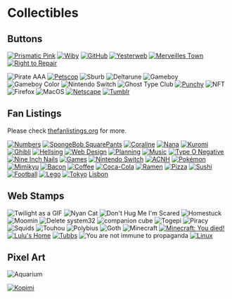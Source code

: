# Collectibles

## Buttons

[![Prismatic Pink](https://www.crisjr.eng.br/assets/prismaticpink.gif)](https://prismatic.pink/)
[![Wiby](./web_graphics/wiby.gif)](http://wiby.me/)
[![GitHub](./web_graphics/github.gif)](https://github.com/ishiikurisu/web_graphics)
[![Yesterweb](./web_graphics/yesterweb.png)](https://yesterweb.org)
[![Merveilles Town](./web_graphics/merveilles.town.png)](https://merveilles.town/about)
[![Right to Repair](./web_graphics/repair.jpg)](https://repair.eu)

![Pirate AAA](./web_graphics/pirate_aaa.gif)
[![Petscop](./web_graphics/petscop.gif)](https://pixelsafari.neocities.org/buttons/)
![Sburb](./web_graphics/sburb.gif)
![Deltarune](./web_graphics/deltarune.gif)
![Gameboy](./web_graphics/gb.png)
![Gameboy Color](./web_graphics/gbc.png)
![Nintendo Switch](./web_graphics/switch88x31.png)
![Ghost Type Club](./web_graphics/ghost_type_club.gif)
[![Punchy](./web_graphics/ac_punchy.png)](https://pixelsafari.neocities.org/buttons/)
![NFT](./web_graphics/nft.gif)
![Firefox](./web_graphics/firefox.gif)
![MacOS](./web_graphics/macos.gif)
[![Netscape](./web_graphics/netscape.gif)](https://anlucas.neocities.org/88x31Buttons)
[![Tumblr](./web_graphics/tumblr.gif)](https://pixelsafari.neocities.org/buttons/)

## Fan Listings

Please check [thefanlistings.org](https://thefanlistings.org/tfl101.php) for more.

[![Numbers](./web_graphics/numbers.gif)](https://decembergirl.net/numbers/)
[![SpongeBob SquarePants](./web_graphics/spongebob.png)](http://spongebob.ravenbeauty.net/)
[![Coraline](./web_graphics/coraline.gif)](https://fanimated.net/coraline/index.php)
[![Nana](./web_graphics/nana.png)](http://arcticrose.net/nana)
[![Kuromi](./web_graphics/kuromi.png)](http://hellokitty.ravenbeauty.net/kuromi)
[![Ghibli](./web_graphics/ghibli.gif)](http://ghibli.perfectdrug.net)
[![Hellsing](./web_graphics/hellsing.gif)](https://michiru.org/hellsing/)
[![Web Design](./web_graphics/webdesign.png)](https://fan.enamour.nu/web/)
[![Planning](./web_graphics/planning.png)](https://starry-eyed.geensoukai.net/planners/)
[![Music](./web_graphics/music.png)](http://roadtonowhere.altervista.org/music)
[![Type O Negative](./web_graphics/ton.png)](https://moudoku.com/type)
[![Nine Inch Nails](./web_graphics/nin.png)](http://rhythm-emotion.net/nin)
[![Games](./web_graphics/vg.gif)](http://powerup.i-heart-you.net/gaming)
[![Nintendo Switch](./web_graphics/switch.gif)](http://fan.greenhype.net/switch/)
[![ACNH](./web_graphics/acnh.jpg)](https://creativeburst.org/animalcrossing/index.php)
[![Pokémon](./web_graphics/pkmn.png)](https://amity.seaincense.com/index.php)
[![Mimikyu](./web_graphics/mimikyu.gif)](https://michiru.org/mimikyu/)
[![Bacon](./web_graphics/bacon.png)](https://bacon.imora.net/)
[![Coffee](./web_graphics/coffee.png)](http://coffeegirl.altervista.org/coffee)
[![Coca-Cola](./web_graphics/coke.png)](http://sakura.nu/coke/index.php)
[![Ramen](./web_graphics/ramen.png)](https://10-31.net/kara/ramen)
[![Pizza](./web_graphics/pizza.png)](http://in-blue-rain.org/pepperoni/)
[![Sushi](./web_graphics/sushi.gif)](http://sushi.perfectdrug.net)
[![Football](./web_graphics/football.gif)](http://www.ladyrose.buruma.net/soccer)
[![Lego](./web_graphics/lego.gif)](https://lego.i-heart-you.net)
[![Tokyo](./web_graphics/tokyo.png)](http://sakura.nu/tokyo/index.php)
[Lisbon](http://love.in-blue-rain.org/lisbon/)


## Web Stamps

![Twilight as a GIF](./web_graphics/twilight.gif)
![Nyan Cat](./web_graphics/nyancat.gif)
![Don't Hug Me I'm Scared](./web_graphics/dhis.gif)
![Homestuck](./web_graphics/homestuck.gif)
![Moomin](./web_graphics/moomin.gif)
![Delete system32](./web_graphics/delete_system32.gif)
![companion cube](./web_graphics/companion_cube.jpeg)
![Togepi](./web_graphics/togepi.png)
![Piracy](./web_graphics/piracy.png)
![Squids](./web_graphics/squids.png)
![Touhou](./web_graphics/touhou.gif)
![Polybius](./web_graphics/polybius.gif)
![Goth](./web_graphics/goth.png)
![Minecraft](./web_graphics/minecraft.png)
[![Minecraft: You died!](./web_graphics/you_died.png)](https://onlywonder.net/web_graphics/)
[![Lulu's Home](./web_graphics/stamp-yrownwebsite.png)](http://lu.tiny-universes.net/)
[![Tubbs](./web_graphics/nekoatsumetubbs.png)](https://verdemusgo.neocities.org/mimos#stamps)
![You are not immune to propaganda](./web_graphics/garfpropa.png)
[![Linux](./web_graphics/linux.png)](https://www.tumblr.com/metallicagraphics)


## Pixel Art

![Aquarium](./web_graphics/aquarium.gif)

[![Kopimi](./web_graphics/kopimi.gif)](https://kopimi.com/)

